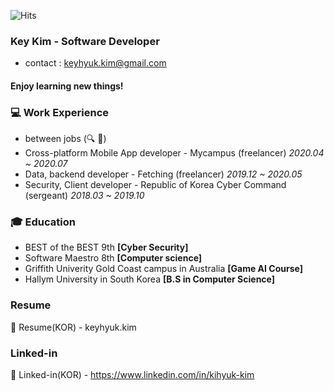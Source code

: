 ![Hits](https://hits.seeyoufarm.com/api/count/incr/badge.svg?url=https://github.com/KimKiHyuk)
### Key Kim - Software Developer
* contact : keyhyuk.kim@gmail.com
#### Enjoy learning new things!

### 💻 Work Experience
* between jobs (🔍 💼)
* Cross-platform Mobile App developer - Mycampus (freelancer)  *2020.04 ~ 2020.07*
* Data, backend developer - Fetching (freelancer)  *2019.12 ~ 2020.05*
* Security, Client developer - Republic of Korea Cyber Command (sergeant) *2018.03 ~ 2019.10*

### 🎓 Education
* BEST of the BEST 9th **[Cyber Security]**
* Software Maestro 8th  **[Computer science]**
* Griffith Univerity Gold Coast campus in Australia **[Game AI Course]**
* Hallym University in South Korea **[B.S in Computer Science]**


### Resume
📃 Resume(KOR) - keyhyuk.kim

### Linked-in
👔 Linked-in(KOR) - https://www.linkedin.com/in/kihyuk-kim
